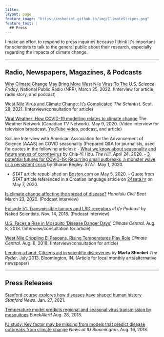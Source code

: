 ```yaml
---
title: 
layout: page
feature_image: "https://mshocket.github.io/img/ClimateStripes.png"
feature_text: |
  ## Press
---
```


I make an effort to respond to press inquiries because I think it's important for scientists to talk to the general public about their research, especially regarding the impacts of climate change.

---

## Radio, Newspapers, Magazines, & Podcasts

[Why Climate Change May Bring More West Nile Virus To The U.S.](https://www.sciencefriday.com/segments/climate-change-west-nile-virus/) _Science Friday_, National Public Radio (NPR), March 25, 2022. (Interview for article, radio story, and podcast)

[West Nile Virus and Climate Change: It’s Complicated](https://www.the-scientist.com/news-opinion/west-nile-virus-and-climate-change-it-s-complicated-69246) _The Scientist_. Sept. 28, 2021. (Interview/consultation for article)

[Viral Weather: How COVID-19 modelling relates to climate change](https://www.theweathernetwork.com/ca/news/article/viral-weather-future-modelling-and-having-a-climate-change-plan) The Weather Network (Canadian TV Network). May 9, 2020. (Video interview for television broadcast, [YouTube video](https://www.youtube.com/watch?v=96KOocMYgXo), podcast, and article)

SciLine Interview with American Association for the Advancement of Science (AAAS) on COVID seasonality (Prepared Q&A for journalists, used for quotes in the following articles):
    - [What we know about seasonality and future waves of coronavirus](https://thehill.com/changing-america/well-being/prevention-cures/494536-what-we-know-about-potential-seasonality-and/) by Chia-Yi Hou. _The Hill_. April 24, 2020.
    - [3 potential futures for COVID-19: Recurring small outbreaks, a monster wave, or a persistent crisis](https://www.statnews.com/2020/05/01/three-potential-futures-for-covid-19/) by Sharon Begley. _STAT_. May 1, 2020. 
   - _STAT_ article republished on [Boston.com](https://www.boston.com/news/coronavirus/2020/05/05/3-potential-futures-covid-19/) on May 5, 2020.
    - Quote from _STAT_ article referenced in a Croatian language article on [24sata.hr](https://www.24sata.hr/news/tri-scenarija-za-koronu-nagli-rast-oboljelih-kolaps-zdravstva-691553) on May 7, 2020.

[Is climate change affecting the spread of disease?](https://www.civilbeat.org/2020/03/is-climate-change-affecting-the-spread-of-disease/) _Honolulu Civil Beat_ March 23, 2020. (Podcast interview)

[Episode 51: Transmissible tumors and LSD receptors](https://www.thenakedscientists.com/articles/interviews/climate-change-and-disease-spread) _eLife Podcast_ by Naked Scientists. Nov. 14, 2018. (Podcast interview)

[U.S. Faces a Rise in Mosquito ‘Disease Danger Days’](http://www.climatecentral.org/news/us-faces-a-rise-in-mosquito-disease-danger-days-21903) _Climate Central_. Aug. 8, 2018.  (Interview/consultation for article)

[West Nile Crippling El Pasoans, Rising Temperatures Play Role](http://www.climatecentral.org/news/west-nile-el-paso-rising-temperatures-play-role-21905) _Climate Central_. Aug. 8, 2018. (Interview/consultation for article)

[Lending a hand: Citizens aid in scientific discoveries](https://mshocket.github.io/PDFs/MartaShocketCV2022.pdf) by **Marta Shocket** _The Ryder_. July 2013. Bloomington, IN. (Article for local monthly arts/alternative newspaper)

---

## Press Releases

[Stanford course explores how diseases have shaped human history](https://news.stanford.edu/2021/01/27/diseases-history-intertwined/) _Stanford News_. Jan. 27, 2021.

[Temperature model predicts regional and seasonal virus transmission by mosquitoes](https://www.eurekalert.org/pub_releases/2018-08/e-tmp082818.php) _EurekAlert!_ Aug. 28, 2018.

[IU study: Key factor may be missing from models that predict disease outbreaks from climate change](https://news.iu.edu/stories/2018/08/iub/releases/16-key-factor-missing-models-predict-disease-outbreaks-climate-change.html) _News at IU Bloomington_. Aug. 16, 2018.
